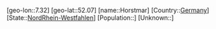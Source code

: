 ﻿---
location: [52.07,7.32]
type: City
tags:
- geo/City


SpocWebEntityId: 31033
isDeleted: false
confidential: public

---
[geo-lon::7.32]
[geo-lat::52.07]
[name::Horstmar]
[Country::[Germany](geo/Continent/Europe/Germany.md)]
[State::[NordRhein-Westfahlen](NordRhein-Westfahlen)]
[Population::]
[Unknown::]

